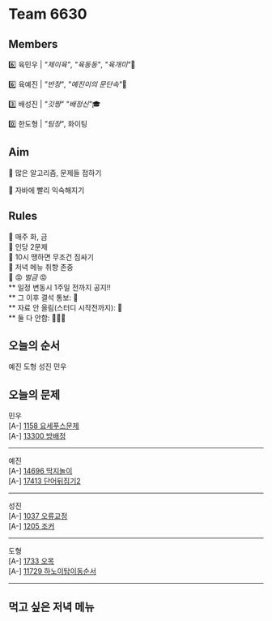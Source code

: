 # Team 6630

## Members
:six:   육민우 | *"제이육"*,  *"육동동"*, *"육개미"*:ant:

:six:   육예진 | *"반장"*, *"예진이의 문단속"*:door:

:three: 배성진 | *"깃짱"*  *"배정신"*:mortar_board:

:zero:  한도형 | *"팀장"*,  화이팅

## Aim
:dart: 많은 알고리즘, 문제들 접하기

:dart: 자바에 빨리 익숙해지기

## Rules
:pushpin: 매주 화, 금  
:pushpin: 인당 2문제  
:pushpin: 10시 땡하면 무조건 짐싸기  
:pushpin: 저녁 메뉴 취향 존중  
:pushpin: :rage: *벌금* :rage:  
** 일정 변동시 1주일 전까지 공지!!  
** 그 이후 결석 통보: :money_with_wings:  
** 자료 안 올림(스터디 시작전까지): :money_with_wings:    
** 둘 다 안함: :money_with_wings::money_with_wings::money_with_wings:    

## 오늘의 순서
예진
도형
성진
민우
## 오늘의 문제
민우  
[A-] [1158 요세푸스문제](https://www.acmicpc.net/problem/1158)  
[A-] [13300 방배정](https://www.acmicpc.net/problem/13300)  


___
예진  
[A-] [14696 딱지놀이](https://www.acmicpc.net/problem/14696)  
[A-] [17413 단어뒤집기2](https://www.acmicpc.net/problem/17413)  


___
성진  
[A-] [1037 오류교정](https://www.jungol.co.kr/problem/1037)  
[A-] [1205 조커](https://www.jungol.co.kr/problem/1205)  


___
도형  
[A-] [1733 오목](https://www.jungol.co.kr/problem/1733)  
[A-] [11729 하노이탑이동순서](https://www.acmicpc.net/problem/11729)  


___

## 먹고 싶은 저녁 메뉴

